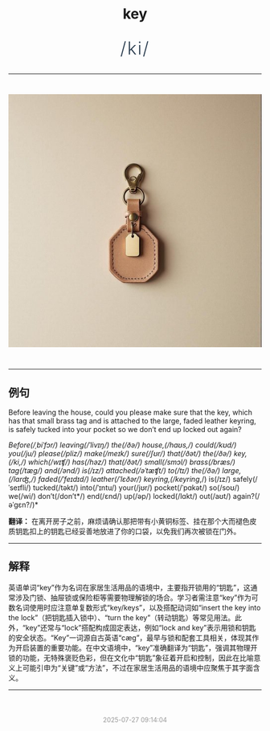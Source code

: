 <div align="center">

# key

<div style="margin: 30px 0;">
<h1 style="font-size: 2.5em; font-weight: 300; letter-spacing: 2px; margin: 0; color: #2c3e50;">
/ki/
</h1>
</div>

</div>

---

<div align="center" style="margin: 40px 0;">

![key](images/key.png)

</div>

---

## 例句

Before leaving the house, could you please make sure that the key, which has that small brass tag and is attached to the large, faded leather keyring, is safely tucked into your pocket so we don’t end up locked out again?

*Before(/ˌbiˈfɔr/) leaving(/ˈlivɪŋ/) the(/ðə/) house,(/haʊs,/) could(/kʊd/) you(/ju/) please(/pliz/) make(/meɪk/) sure(/ʃʊr/) that(/ðət/) the(/ðə/) key,(/ki,/) which(/wɪʧ/) has(/həz/) that(/ðət/) small(/smɔl/) brass(/bræs/) tag(/tæg/) and(/ənd/) is(/ɪz/) attached(/əˈtæʧt/) to(/tɪ/) the(/ðə/) large,(/lɑrʤ,/) faded(/ˈfeɪdɪd/) leather(/ˈlɛðər/) keyring,(/keyring*,/) is(/ɪz/) safely(/ˈseɪfli/) tucked(/təkt/) into(/ˈɪntu/) your(/jʊr/) pocket(/ˈpɑkət/) so(/soʊ/) we(/wi/) don’t(/don’t*/) end(/ɛnd/) up(/əp/) locked(/lɑkt/) out(/aʊt/) again?(/əˈgɛn?/)*

**翻译：** 在离开房子之前，麻烦请确认那把带有小黄铜标签、挂在那个大而褪色皮质钥匙扣上的钥匙已经妥善地放进了你的口袋，以免我们再次被锁在门外。

---

## 解释

英语单词“key”作为名词在家居生活用品的语境中，主要指开锁用的“钥匙”，这通常涉及门锁、抽屉锁或保险柜等需要物理解锁的场合。学习者需注意“key”作为可数名词使用时应注意单复数形式“key/keys”，以及搭配动词如“insert the key into the lock”（把钥匙插入锁中）、“turn the key”（转动钥匙）等常见用法。此外，“key”还常与“lock”搭配构成固定表达，例如“lock and key”表示用锁和钥匙的安全状态。“Key”一词源自古英语“cæg”，最早与锁和配套工具相关，体现其作为开启装置的重要功能。在中文语境中，“key”准确翻译为“钥匙”，强调其物理开锁的功能，无特殊褒贬色彩，但在文化中“钥匙”象征着开启和控制，因此在比喻意义上可能引申为“关键”或“方法”，不过在家居生活用品的语境中应聚焦于其字面含义。


---

<div align="center" style="margin-top: 50px;">
<small style="color: #999; font-size: 0.9em;">2025-07-27 09:14:04</small>
</div>
